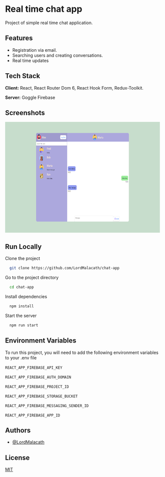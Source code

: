 
# Real time chat app

Project of simple real time chat application.





## Features

- Registration via email.
- Searching users and creating conversations.
- Real time updates


## Tech Stack

**Client:** React, React Router Dom 6, React Hook Form, Redux-Toolkit.

**Server:** Goggle Firebase


## Screenshots

<img src="src/screenshots/_localhost.png" alt="App main page" title="App main page" width="640" height="360">








## Run Locally

Clone the project

```bash
  git clone https://github.com/LordMalacath/chat-app
```

Go to the project directory

```bash
  cd chat-app
```

Install dependencies

```bash
  npm install
```

Start the server

```bash
  npm run start
```


## Environment Variables

To run this project, you will need to add the following environment variables to your .env file

`REACT_APP_FIREBASE_API_KEY`

`REACT_APP_FIREBASE_AUTH_DOMAIN`

`REACT_APP_FIREBASE_PROJECT_ID`

`REACT_APP_FIREBASE_STORAGE_BUCKET`

`REACT_APP_FIREBASE_MESSAGING_SENDER_ID`

`REACT_APP_FIREBASE_APP_ID`



## Authors

- [@LordMalacath](https://github.com/LordMalacath)


## License

[MIT](https://choosealicense.com/licenses/mit/)


